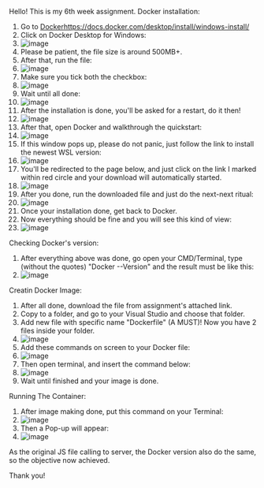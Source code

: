 Hello! This is my 6th week assignment.
Docker installation:
1. Go to [Docker](https://docs.docker.com/desktop/install/windows-install/)https://docs.docker.com/desktop/install/windows-install/
2. Click on Docker Desktop for Windows:
3. ![image](https://github.com/RevoU-FSSE-2/week-6-julzwenji/assets/135611712/60ba4dae-f151-4653-8ad5-c1e47604a70a)
4. Please be patient, the file size is around 500MB+.
5. After that, run the file:
6. ![image](https://github.com/RevoU-FSSE-2/week-6-julzwenji/assets/135611712/380de448-4e1e-4bea-8d06-22ca2cdfc49b)
7. Make sure you tick both the checkbox:
8. ![image](https://github.com/RevoU-FSSE-2/week-6-julzwenji/assets/135611712/e3977518-1b03-4291-b497-da0f9c0147b7)
9. Wait until all done:
10. ![image](https://github.com/RevoU-FSSE-2/week-6-julzwenji/assets/135611712/0b7a005e-5935-4220-9fc6-2611c551c378)
11. After the installation is done, you'll be asked for a restart, do it then!
12. ![image](https://github.com/RevoU-FSSE-2/week-6-julzwenji/assets/135611712/fed83a9e-3072-435a-82c5-6c9c034e0d80)
13. After that, open Docker and walkthrough the quickstart:
14. ![image](https://github.com/RevoU-FSSE-2/week-6-julzwenji/assets/135611712/2f34f167-99ce-41a2-b507-4ecee77f41a5)
15. If this window pops up, please do not panic, just follow the link to install the newest WSL version:
16. ![image](https://github.com/RevoU-FSSE-2/week-6-julzwenji/assets/135611712/7c936671-b7a1-4dba-9166-6dd84fae6c88)
17. You'll be redirected to the page below, and just click on the link I marked within red circle and your download will automatically started.
18. ![image](https://github.com/RevoU-FSSE-2/week-6-julzwenji/assets/135611712/efced256-a276-4e3b-8f73-1d3d95cf404e)
19. After you done, run the downloaded file and just do the next-next ritual:
20. ![image](https://github.com/RevoU-FSSE-2/week-6-julzwenji/assets/135611712/bd807415-6090-4f12-925c-552897fcdd2f)
21. Once your installation done, get back to Docker.
22. Now everything should be fine and you will see this kind of view:
23. ![image](https://github.com/RevoU-FSSE-2/week-6-julzwenji/assets/135611712/72efe81e-8680-4935-9345-17fdcfd3608d)

Checking Docker's version:

1. After everything above was done, go open your CMD/Terminal, type (without the quotes) "Docker --Version" and the result must be like this:
2. ![image](https://github.com/RevoU-FSSE-2/week-6-julzwenji/assets/135611712/9fe60039-56b6-45ec-b9ad-8029654af0b6)

Creatin Docker Image:

1. After all done, download the file from assignment's attached link.
2. Copy to a folder, and go to your Visual Studio and choose that folder.
3. Add new file with specific name "Dockerfile" (A MUST)! Now you have 2 files inside your folder.
4. ![image](https://github.com/RevoU-FSSE-2/week-6-julzwenji/assets/135611712/d6e140af-c1e8-40e5-89de-8db05a3f8856)
5. Add these commands on screen to your Docker file:
6. ![image](https://github.com/RevoU-FSSE-2/week-6-julzwenji/assets/135611712/018aeab3-bbfc-4c7b-8396-f48d91924334)
7. Then open terminal, and insert the command below:
8. ![image](https://github.com/RevoU-FSSE-2/week-6-julzwenji/assets/135611712/7f79ecfa-f565-4280-8d73-a7ede2e6c5b8)
9. Wait until finished and your image is done.
 
Running The Container:

1. After image making done, put this command on your Terminal:
2. ![image](https://github.com/RevoU-FSSE-2/week-6-julzwenji/assets/135611712/b76c7c6d-8ae2-49a8-aba4-1de7babc26a1)
3. Then a Pop-up will appear:
4. ![image](https://github.com/RevoU-FSSE-2/week-6-julzwenji/assets/135611712/c6f4c559-aa0c-4aa3-ab1f-b05fdc6eca04)

As the original JS file calling to server, the Docker version also do the same, so the objective now achieved.

Thank you!












